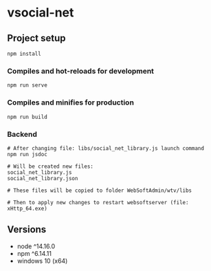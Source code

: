 # vsocial-net

## Project setup
```
npm install
```

### Compiles and hot-reloads for development
```
npm run serve
```

### Compiles and minifies for production
```
npm run build
```

### Backend

```cli
# After changing file: libs/social_net_library.js launch command
npm run jsdoc

# Will be created new files:
social_net_library.js
social_net_library.json 

# These files will be copied to folder WebSoftAdmin/wtv/libs

# Then to apply new changes to restart websoftserver (file: xHttp_64.exe)
```

## Versions

- node ^14.16.0
- npm ^6.14.11
- windows 10 (x64)
